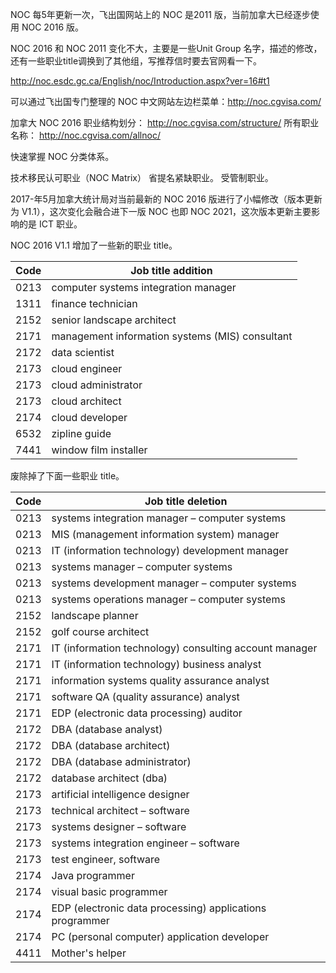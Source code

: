 NOC 每5年更新一次，飞出国网站上的 NOC 是2011 版，当前加拿大已经逐步使用 NOC 2016 版。

NOC 2016 和 NOC 2011 变化不大，主要是一些Unit Group 名字，描述的修改，还有一些职业title调换到了其他组，写推荐信时要去官网看一下。

http://noc.esdc.gc.ca/English/noc/Introduction.aspx?ver=16#t1

可以通过飞出国专门整理的 NOC 中文网站左边栏菜单：http://noc.cgvisa.com/

加拿大 NOC 2016 职业结构划分： http://noc.cgvisa.com/structure/
所有职业名称： http://noc.cgvisa.com/allnoc/

快速掌握 NOC 分类体系。

技术移民认可职业（NOC Matrix）
省提名紧缺职业。
受管制职业。

2017-年5月加拿大统计局对当前最新的 NOC 2016 版进行了小幅修改（版本更新为 V1.1），这次变化会融合进下一版 NOC 也即 NOC 2021，这次版本更新主要影响的是 ICT 职业。

NOC 2016 V1.1 增加了一些新的职业 title。

Code | Job title addition
-----|-------------------
0213 | computer systems integration manager
1311 | finance technician
2152 | senior landscape architect
2171 | management information systems (MIS) consultant
2172 | data scientist
2173 | cloud engineer
2173 | cloud administrator
2173 | cloud architect
2174 | cloud developer
6532 | zipline guide
7441 | window film installer

废除掉了下面一些职业 title。

Code | Job title deletion
-----|-------------------
0213 | systems integration manager – computer systems
0213 | MIS (management information system) manager
0213 | IT (information technology) development manager
0213 | systems manager – computer systems
0213 | systems development manager – computer systems
0213 | systems operations manager – computer systems
2152 | landscape planner
2152 | golf course architect
2171 | IT (information technology) consulting account manager
2171 | IT (information technology) business analyst
2171 | information systems quality assurance analyst
2171 | software QA (quality assurance) analyst
2171 | EDP (electronic data processing) auditor
2172 | DBA (database analyst)
2172 | DBA (database architect)
2172 | DBA (database administrator)
2172 | database architect (dba)
2173 | artificial intelligence designer
2173 | technical architect – software
2173 | systems designer – software
2173 | systems integration engineer – software
2173 | test engineer, software
2174 | Java programmer
2174 | visual basic programmer
2174 | EDP (electronic data processing) applications programmer
2174 | PC (personal computer) application developer
4411 | Mother's helper